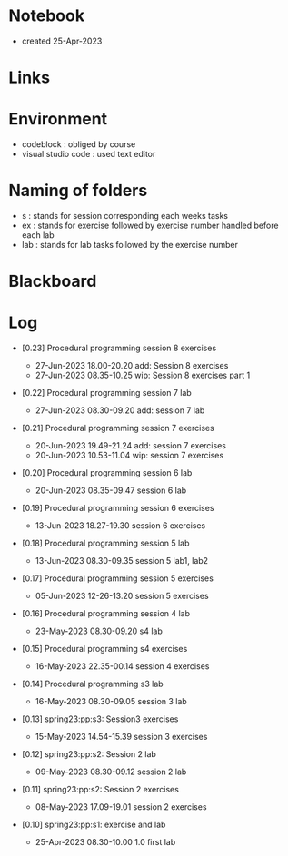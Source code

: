 # Notebook
- created 25-Apr-2023 

# Links

# Environment
- codeblock             : obliged by course
- visual studio code    : used text editor

# Naming of folders
- s     : stands for session corresponding each weeks tasks
- ex    : stands for exercise followed by exercise number handled before each lab
- lab   : stands for lab tasks followed by the exercise number


# Blackboard

# Log
- [0.23] Procedural programming session 8 exercises
    - 27-Jun-2023 18.00-20.20 add: Session 8 exercises
    - 27-Jun-2023 08.35-10.25 wip: Session 8 exercises part 1

- [0.22] Procedural programming session 7 lab
    - 27-Jun-2023 08.30-09.20 add: session 7 lab

- [0.21] Procedural programming session 7 exercises
    - 20-Jun-2023 19.49-21.24 add: session 7 exercises
    - 20-Jun-2023 10.53-11.04 wip: session 7 exercises

- [0.20] Procedural programming session 6 lab
    - 20-Jun-2023 08.35-09.47 session 6 lab

- [0.19] Procedural programming session 6 exercises
    - 13-Jun-2023 18.27-19.30 session 6 exercises

- [0.18] Procedural programming session 5 lab
    - 13-Jun-2023 08.30-09.35 session 5 lab1, lab2

- [0.17] Procedural programming session 5 exercises
    - 05-Jun-2023 12-26-13.20 session 5 exercises

- [0.16] Procedural programming session 4 lab
    - 23-May-2023 08.30-09.20 s4 lab

- [0.15] Procedural programming s4 exercises
    - 16-May-2023 22.35-00.14 session 4 exercises

- [0.14] Procedural programming s3 lab
    - 16-May-2023 08.30-09.05 session 3 lab

- [0.13] spring23:pp:s3: Session3 exercises
    - 15-May-2023 14.54-15.39 session 3 exercises

- [0.12] spring23:pp:s2: Session 2 lab
    - 09-May-2023 08.30-09.12 session 2 lab

- [0.11] spring23:pp:s2: Session 2 exercises
    - 08-May-2023 17.09-19.01 session 2 exercises

- [0.10] spring23:pp:s1: exercise and lab
    - 25-Apr-2023 08.30-10.00 1.0 first lab